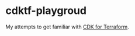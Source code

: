 # cdktf-playgroud

My attempts to get familiar with [CDK for Terraform](https://github.com/hashicorp/terraform-cdk).

